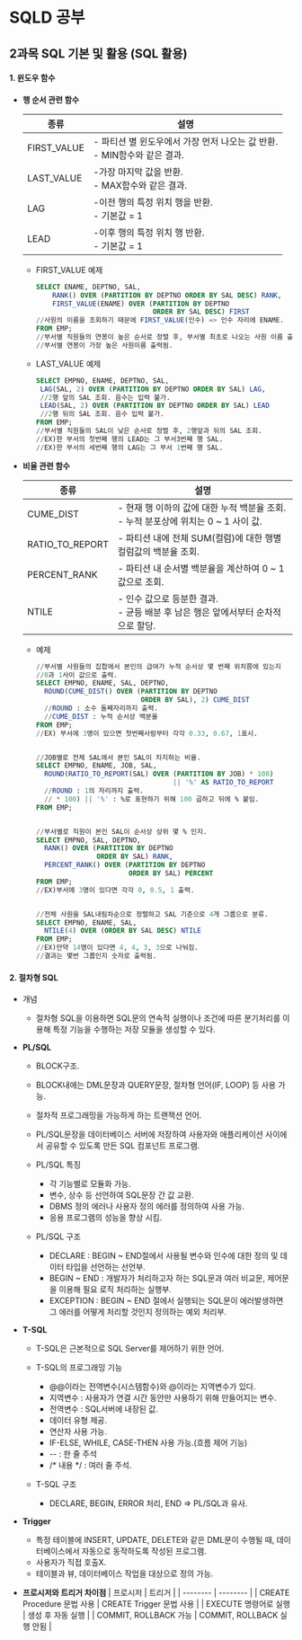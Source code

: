 # SQLD 공부

## 2과목 SQL 기본 및 활용 (SQL 활용)

#### 1. 윈도우 함수

+ **행 순서 관련 함수**
  
  | 종류          | 설명                                               |
  | ----------- | ------------------------------------------------ |
  | FIRST_VALUE | - 파티션 별 윈도우에서 가장 먼저 나오는 값 반환.<br>- MIN함수와 같은 결과. |
  | LAST_VALUE  | -가장 마지막 값을 반환. <br>- MAX함수와 같은 결과.               |
  | LAG         | -이전 행의 특정 위치 행을 반환. <br>- 기본값 = 1                |
  | LEAD        | -이후 행의 특정 위치 행 반환. <br>- 기본값 = 1                 |
  
  
  
  + FIRST_VALUE 예제
    
    ```sql
    SELECT ENAME, DEPTNO, SAL,
        RANK() OVER (PARTITION BY DEPTNO ORDER BY SAL DESC) RANK,
        FIRST_VALUE(ENAME) OVER (PARTITION BY DEPTNO 
                                 ORDER BY SAL DESC) FIRST
    //사원의 이름을 조회하기 때문에 FIRST_VALUE(인수) => 인수 자리에 ENAME.
    FROM EMP;
    //부서별 직원들의 연봉이 높은 순서로 정렬 후, 부서별 최초로 나오는 사원 이름 출력.
    //부서별 연봉이 가장 높은 사원이름 출력됨.
    ```
  
  
  
  + LAST_VALUE 예제
    
    ```sql
    SELECT EMPNO, ENAME, DEPTNO, SAL,
     LAG(SAL, 2) OVER (PARTITION BY DEPTNO ORDER BY SAL) LAG,
     //2행 앞의 SAL 조회. 음수는 입력 불가.
     LEAD(SAL, 2) OVER (PARTITION BY DEPTNO ORDER BY SAL) LEAD
     //2행 뒤의 SAL 조회. 음수 입력 불가.
    FROM EMP;
    //부서별 직원들의 SAL이 낮은 순서로 정렬 후, 2행앞과 뒤의 SAL 조회.
    //EX)한 부서의 첫번째 행의 LEAD는 그 부서3번째 행 SAL.
    //EX)한 부서의 세번째 행의 LAG는 그 부서 1번째 행 SAL.
    ```
    
    



+ **비율 관련 함수**
  
  | 종류              | 설명                                                       |
  | --------------- | -------------------------------------------------------- |
  | CUME_DIST       | - 현재 행 이하의 값에 대한 누적 백분율 조회.<br>- 누적 분포상에 위치는 0 ~ 1 사이 값. |
  | RATIO_TO_REPORT | - 파티션 내에 전체 SUM(컬럼)에 대한 행별 컬럼값의 백분율 조회.                  |
  | PERCENT_RANK    | - 파티션 내 순서별 백분율을 계산하여 0 ~ 1 값으로 조회.                      |
  | NTILE           | - 인수 값으로 등분한 결과. <br>- 균등 배분 후 남은 행은 앞에서부터 순차적으로 할당.     |
  
  
  
  + 예제
    
    ```sql
    //부서별 사원들의 집합에서 본인의 급여가 누적 순서상 몇 번째 위치쯤에 있는지
    //0과 1사이 값으로 출력.
    SELECT EMPNO, ENAME, SAL, DEPTNO,
      ROUND(CUME_DIST() OVER (PARTITION BY DEPTNO
                              ORDER BY SAL), 2) CUME_DIST
      //ROUND : 소수 둘째자리까지 출력.
      //CUME_DIST : 누적 순서상 백분율
    FROM EMP;
    //EX) 부서에 3명이 있으면 첫번째사람부터 각각 0.33, 0.67, 1표시.
    

    //JOB별로 전체 SAL에서 본인 SAL이 차지하는 비율.
    SELECT EMPNO, ENAME, JOB, SAL,
      ROUND(RATIO_TO_REPORT(SAL) OVER (PARTITION BY JOB) * 100)
                                      || '%' AS RATIO_TO_REPORT
      //ROUND : 1의 자리까지 출력.
      // * 100) || '%' : %로 표현하기 위해 100 곱하고 뒤에 % 붙임.
    FROM EMP;


    //부서별로 직원이 본인 SAL이 순서상 상위 몇 % 인지.
    SELECT EMPNO, SAL, DEPTNO,
      RANK() OVER (PARTITION BY DEPTNO
                   ORDER BY SAL) RANK,
      PERCENT_RANK() OVER (PARTITION BY DEPTNO
                           ORDER BY SAL) PERCENT
    FROM EMP;
    //EX)부서에 3명이 있다면 각각 0, 0.5, 1 출력.


    //전체 사원을 SAL내림차순으로 정렬하고 SAL 기준으로 4개 그룹으로 분류.
    SELECT EMPNO, ENAME, SAL,
      NTILE(4) OVER (ORDER BY SAL DESC) NTILE
    FROM EMP;
    //EX)만약 14명이 있다면 4, 4, 3, 3으로 나눠짐.
    //결과는 몇번 그룹인지 숫자로 출력됨.
    ```



#### 2. 절차형 SQL
+ 개념
  + 절차형 SQL을 이용하면 SQL문의 연속적 실행이나 조건에 따른 분기처리를 이용해 특정 기능을 수행하는 저장 모듈을 생성할 수 있다.
 
+ **PL/SQL**
  + BLOCK구조.
  + BLOCK내에는 DML문장과 QUERY문장, 절차형 언어(IF, LOOP) 등 사용 가능.
  + 절차적 프로그래밍을 가능하게 하는 트랜잭션 언어.
  + PL/SQL문장을 데이터베이스 서버에 저장하여 사용자와 애플리케이션 사이에서 공유할 수 있도록 만든 SQL 컴포넌트 프로그램.
 
  + PL/SQL 특징
    + 각 기능별로 모듈화 가능.
    + 변수, 상수 등 선언하여 SQL문장 간 값 교환.
    + DBMS 정의 에러나 사용자 정의 에러를 정의하여 사용 가능.
    + 응용 프로그램의 성능을 향상 시킴.
   
  + PL/SQL 구조
    + DECLARE : BEGIN ~ END절에서 사용될 변수와 인수에 대한 정의 및 데이터 타입을 선언하는 선언부.
    + BEGIN ~ END : 개발자가 처리하고자 하는 SQL문과 여러 비교문, 제어문을 이용해 필요 로직 처리하는 실행부.
    + EXCEPTION : BEGIN ~ END 절에서 실행되는 SQL문이 에러발생하면 그 에러를 어떻게 처리할 것인지 정의하는 예외 처리부.
   
+ **T-SQL**
  + T-SQL은 근본적으로 SQL Server를 제어하기 위한 언어.
 
  + T-SQL의 프로그래밍 기능
    + @@이라는 전역변수(시스템함수)와 @이라는 지역변수가 있다.
    + 지역변수 : 사용자가 연결 시간 동안만 사용하기 위해 만들어지는 변수.
    + 전역변수 : SQL서버에 내장된 값.
    + 데이터 유형 제공.
    + 연산자 사용 가능.
    + IF-ELSE, WHILE, CASE-THEN 사용 가능.(흐름 제어 기능)
    + -- : 한 줄 주석
    + /* 내용 */ : 여러 줄 주석.
   
  + T-SQL 구조
    + DECLARE, BEGIN, ERROR 처리, END => PL/SQL과 유사.
   
+ **Trigger**
  + 특정 테이블에 INSERT, UPDATE, DELETE와 같은 DML문이 수행될 때, 데이터베이스에서 자동으로 동작하도록 작성된 프로그램.
  + 사용자가 직접 호출X.
  + 테이블과 뷰, 데이터베이스 작업을 대상으로 정의 가능.
 
+ **프로시저와 트리거 차이점**
  | 프로시저 | 트리거 |
  | -------- | -------- |
  | CREATE Procedure 문법 사용 | CREATE Trigger 문법 사용 |
  | EXECUTE 명령어로 실행 | 생성 후 자동 실행 |
  | COMMIT, ROLLBACK 가능 | COMMIT, ROLLBACK 실행 안됨 |
